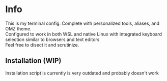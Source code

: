 # Info
This is my terminal config. Complete with personalized tools, aliases, and OMZ theme. \
Configured to work in both WSL and native Linux with integrated keyboard selection similar to browsers and text editors \
Feel free to disect it and scrutinize.

## Installation (WIP)
Installation script is currently is very outdated and probably doesn't work

<!-- 
### Automatically installs
- Zsh
- Git
- Python
- Oh-my-zsh
- Xsel && BC package (used for in-terminal selection)
- Included .gitconfig
-->